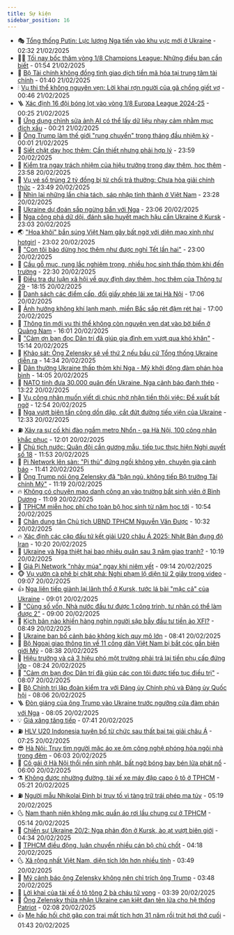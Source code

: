 ```yaml
---
title: Sự kiện
sidebar_position: 16
---
```


<!-- dantri-su-kien:START -->
- 🎭 [Tổng thống Putin: Lực lượng Nga tiến vào khu vực mới ở Ukraine](https://dantri.com.vn/the-gioi/tong-thong-putin-luc-luong-nga-tien-vao-khu-vuc-moi-o-ukraine-20250220101217406.htm) - 02:32 21/02/2025
- 👨‍🏫 [Tối nay bốc thăm vòng 1/8 Champions League: Những điều bạn cần biết](https://dantri.com.vn/the-thao/toi-nay-boc-tham-vong-18-champions-league-nhung-dieu-ban-can-biet-20250220182619027.htm) - 01:54 21/02/2025
- 🌮 [Bộ Tài chính không đồng tình giao dịch tiền mã hóa tại trung tâm tài chính](https://dantri.com.vn/kinh-doanh/bo-tai-chinh-khong-dong-tinh-giao-dich-tien-ma-hoa-tai-trung-tam-tai-chinh-20250220234049865.htm) - 01:40 21/02/2025
- 🕯 [Vụ thi thể không nguyên vẹn: Lời khai rợn người của gã chồng giết vợ](https://dantri.com.vn/phap-luat/vu-thi-the-khong-nguyen-ven-loi-khai-ron-nguoi-cua-ga-chong-giet-vo-20250221073758174.htm) - 00:46 21/02/2025
- 🪜 [Xác định 16 đội bóng lọt vào vòng 1/8 Europa League 2024-25](https://dantri.com.vn/the-thao/xac-dinh-16-doi-bong-lot-vao-vong-18-europa-league-2024-25-20250221071640418.htm) - 00:25 21/02/2025
- 🐘 [Ứng dụng chỉnh sửa ảnh AI có thể lấy dữ liệu nhạy cảm nhằm mục đích xấu](https://dantri.com.vn/cong-nghe/ung-dung-chinh-sua-anh-ai-co-the-lay-du-lieu-nhay-cam-nham-muc-dich-xau-20250221000054769.htm) - 00:21 21/02/2025
- 🤔 [Ông Trump làm thế giới &quot;rung chuyển&quot; trong tháng đầu nhiệm kỳ](https://dantri.com.vn/the-gioi/ong-trump-lam-the-gioi-rung-chuyen-trong-thang-dau-nhiem-ky-20250219205124325.htm) - 00:01 21/02/2025
- 🧠 [Siết chặt dạy học thêm: Cần thiết nhưng phải hợp lý](https://dantri.com.vn/ban-doc/siet-chat-day-hoc-them-can-thiet-nhung-phai-hop-ly-20250221014023265.htm) - 23:59 20/02/2025
- 📝 [Kiểm tra ngay trách nhiệm của hiệu trưởng trong dạy thêm, học thêm](https://dantri.com.vn/giao-duc/kiem-tra-ngay-trach-nhiem-cua-hieu-truong-trong-day-them-hoc-them-20250221054625157.htm) - 23:58 20/02/2025
- 🦏 [Vụ vé số trúng 2 tỷ đồng bị từ chối trả thưởng: Chưa hòa giải chính thức](https://dantri.com.vn/xa-hoi/vu-ve-so-trung-2-ty-dong-bi-tu-choi-tra-thuong-chua-hoa-giai-chinh-thuc-20250220175533705.htm) - 23:49 20/02/2025
- 🥰 [Nhìn lại những lần chia tách, sáp nhập tỉnh thành ở Việt Nam](https://dantri.com.vn/xa-hoi/nhin-lai-nhung-lan-chia-tach-sap-nhap-tinh-thanh-o-viet-nam-20250220220745774.htm) - 23:28 20/02/2025
- 🤗 [Ukraine dự đoán sắp ngừng bắn với Nga](https://dantri.com.vn/the-gioi/ukraine-du-doan-sap-ngung-ban-voi-nga-20250221054133586.htm) - 23:06 20/02/2025
- 🌈 [Nga công phá dữ dội, đánh sập huyết mạch hậu cần Ukraine ở Kursk](https://dantri.com.vn/the-gioi/nga-cong-pha-du-doi-danh-sap-huyet-mach-hau-can-ukraine-o-kursk-20250221060043992.htm) - 23:03 20/02/2025
- 🌏 [&quot;Hoa khôi&quot; bắn súng Việt Nam gây bất ngờ với diện mạo xinh như hotgirl](https://dantri.com.vn/doi-song/hoa-khoi-ban-sung-viet-nam-gay-bat-ngo-voi-dien-mao-xinh-nhu-hotgirl-20250220112014443.htm) - 23:02 20/02/2025
- 💄 [&quot;Con tôi bảo dừng học thêm như được nghỉ Tết lần hai&quot;](https://dantri.com.vn/giao-duc/con-toi-bao-dung-hoc-them-nhu-duoc-nghi-tet-lan-hai-20250220154205682.htm) - 23:00 20/02/2025
- 👺 [Cầu gỗ mục, rung lắc nghiêm trọng, nhiều học sinh thấp thỏm khi đến trường](https://dantri.com.vn/tam-long-nhan-ai/cau-go-muc-rung-lac-nghiem-trong-nhieu-hoc-sinh-thap-thom-khi-den-truong-20250219120826993.htm) - 22:30 20/02/2025
- 👹 [Điều tra dư luận xã hội về quy định dạy thêm, học thêm của Thông tư 29](https://dantri.com.vn/giao-duc/dieu-tra-du-luan-xa-hoi-ve-quy-dinh-day-them-hoc-them-cua-thong-tu-29-20250221010947845.htm) - 18:15 20/02/2025
- 🌊 [Danh sách các điểm cấp, đổi giấy phép lái xe tại Hà Nội](https://dantri.com.vn/xa-hoi/danh-sach-cac-diem-cap-doi-giay-phep-lai-xe-tai-ha-noi-20250220203906652.htm) - 17:06 20/02/2025
- 🤠 [Ảnh hưởng không khí lạnh mạnh, miền Bắc sắp rét đậm rét hại](https://dantri.com.vn/xa-hoi/anh-huong-khong-khi-lanh-manh-mien-bac-sap-ret-dam-ret-hai-20250220173325213.htm) - 17:00 20/02/2025
- 🎊 [Thông tin mới vụ thi thể không còn nguyên vẹn dạt vào bờ biển ở Quảng Nam](https://dantri.com.vn/phap-luat/thong-tin-moi-vu-thi-the-khong-con-nguyen-ven-dat-vao-bo-bien-o-quang-nam-20250220223918606.htm) - 16:01 20/02/2025
- 🐘 [&quot;Cảm ơn bạn đọc Dân trí đã giúp gia đình em vượt qua khó khăn&quot;](https://dantri.com.vn/tam-long-nhan-ai/cam-on-ban-doc-dan-tri-da-giup-gia-dinh-em-vuot-qua-kho-khan-20250219141659621.htm) - 15:14 20/02/2025
- 💂 [Khảo sát: Ông Zelensky sẽ về thứ 2 nếu bầu cử Tổng thống Ukraine diễn ra](https://dantri.com.vn/the-gioi/khao-sat-ong-zelensky-se-ve-thu-2-neu-bau-cu-tong-thong-ukraine-dien-ra-20250220210648091.htm) - 14:34 20/02/2025
- 👹 [Dân thường Ukraine thấp thỏm khi Nga - Mỹ khởi động đàm phán hòa bình](https://dantri.com.vn/the-gioi/dan-thuong-ukraine-thap-thom-khi-nga-my-khoi-dong-dam-phan-hoa-binh-20250220205350666.htm) - 14:05 20/02/2025
- 🦒 [NATO tính đưa 30.000 quân đến Ukraine, Nga cảnh báo đanh thép](https://dantri.com.vn/the-gioi/nato-tinh-dua-30000-quan-den-ukraine-nga-canh-bao-danh-thep-20250220201210886.htm) - 13:22 20/02/2025
- 🗽 [Vụ công nhân muốn viết di chúc nhờ nhận tiền thôi việc: Đề xuất bất ngờ](https://dantri.com.vn/lao-dong-viec-lam/vu-cong-nhan-muon-viet-di-chuc-nho-nhan-tien-thoi-viec-de-xuat-bat-ngo-20250220192831865.htm) - 12:54 20/02/2025
- 💄 [Nga vượt biên tấn công dồn dập, cắt đứt đường tiếp viện của Ukraine](https://dantri.com.vn/the-gioi/nga-vuot-bien-tan-cong-don-dap-cat-dut-duong-tiep-vien-cua-ukraine-20250220183956147.htm) - 12:33 20/02/2025
- ⛽️ [Xảy ra sự cố khi đào ngầm metro Nhổn - ga Hà Nội, 100 công nhân khắc phục](https://dantri.com.vn/xa-hoi/xay-ra-su-co-khi-dao-ngam-metro-nhon-ga-ha-noi-100-cong-nhan-khac-phuc-20250220185706917.htm) - 12:01 20/02/2025
- 🥷 [Chủ tịch nước: Quân đội cần gương mẫu, tiếp tục thực hiện Nghị quyết số 18](https://dantri.com.vn/xa-hoi/chu-tich-nuoc-quan-doi-can-guong-mau-tiep-tuc-thuc-hien-nghi-quyet-so-18-20250220143325503.htm) - 11:53 20/02/2025
- 🤖 [Pi Network lên sàn: &quot;Pi thủ&quot; đứng ngồi không yên, chuyên gia cảnh báo](https://dantri.com.vn/kinh-doanh/pi-network-len-san-pi-thu-dung-ngoi-khong-yen-chuyen-gia-canh-bao-20250220164045475.htm) - 11:41 20/02/2025
- 🌊 [Ông Trump nói ông Zelensky đã &quot;bận ngủ, không tiếp Bộ trưởng Tài chính Mỹ&quot;](https://dantri.com.vn/the-gioi/ong-trump-noi-ong-zelensky-da-ban-ngu-khong-tiep-bo-truong-tai-chinh-my-20250220175129216.htm) - 11:19 20/02/2025
- 🔥 [Không có chuyện mạo danh công an vào trường bắt sinh viên ở Bình Dương](https://dantri.com.vn/xa-hoi/khong-co-chuyen-mao-danh-cong-an-vao-truong-bat-sinh-vien-o-binh-duong-20250220174518826.htm) - 11:09 20/02/2025
- 🦏 [TPHCM miễn học phí cho toàn bộ học sinh từ năm học tới](https://dantri.com.vn/giao-duc/tphcm-mien-hoc-phi-cho-toan-bo-hoc-sinh-tu-nam-hoc-toi-20250220174750763.htm) - 10:54 20/02/2025
- 🐘 [Chân dung tân Chủ tịch UBND TPHCM Nguyễn Văn Được](https://dantri.com.vn/xa-hoi/chan-dung-tan-chu-tich-ubnd-tphcm-nguyen-van-duoc-20250219114637240.htm) - 10:32 20/02/2025
- 🔥 [Xác định các cặp đấu tứ kết giải U20 châu Á 2025: Nhật Bản đụng độ Iran](https://dantri.com.vn/the-thao/xac-dinh-cac-cap-dau-tu-ket-giai-u20-chau-a-2025-nhat-ban-dung-do-iran-20250220171657269.htm) - 10:20 20/02/2025
- 💼 [Ukraine và Nga thiệt hại bao nhiêu quân sau 3 năm giao tranh?](https://dantri.com.vn/the-gioi/ukraine-va-nga-thiet-hai-bao-nhieu-quan-sau-3-nam-giao-tranh-20250214152133167.htm) - 10:19 20/02/2025
- 🚀 [Giá Pi Network &quot;nhảy múa&quot; ngay khi niêm yết](https://dantri.com.vn/cong-nghe/gia-pi-network-nhay-mua-ngay-khi-niem-yet-20250220153845210.htm) - 09:14 20/02/2025
- 🐵 [Vụ vườn cà phê bị chặt phá: Nghi phạm lộ diện từ 2 giây trong video](https://dantri.com.vn/phap-luat/vu-vuon-ca-phe-bi-chat-pha-nghi-pham-lo-dien-tu-2-giay-trong-video-20250220151407062.htm) - 09:07 20/02/2025
- 👍 [Nga liên tiếp giành lại lãnh thổ ở Kursk, tước lá bài &quot;mặc cả&quot; của Ukraine](https://dantri.com.vn/the-gioi/nga-lien-tiep-gianh-lai-lanh-tho-o-kursk-tuoc-la-bai-mac-ca-cua-ukraine-20250220154138924.htm) - 09:01 20/02/2025
- 🚦 [&quot;Cùng số vốn, Nhà nước đầu tư được 1 công trình, tư nhân có thể làm được 2&quot;](https://dantri.com.vn/xa-hoi/cung-so-von-nha-nuoc-dau-tu-duoc-1-cong-trinh-tu-nhan-co-the-lam-duoc-2-20250220154032068.htm) - 09:00 20/02/2025
- 🥸 [Kịch bản nào khiến hàng nghìn người sập bẫy đầu tư tiền ảo XFI?](https://dantri.com.vn/phap-luat/kich-ban-nao-khien-hang-nghin-nguoi-sap-bay-dau-tu-tien-ao-xfi-20250220145029997.htm) - 08:49 20/02/2025
- 🥷 [Ukraine ban bố cảnh báo không kích quy mô lớn](https://dantri.com.vn/the-gioi/ukraine-ban-bo-canh-bao-khong-kich-quy-mo-lon-20250220115649481.htm) - 08:41 20/02/2025
- 🤡 [Bộ Ngoại giao thông tin về 11 công dân Việt Nam bị bắt cóc gần biên giới Mỹ](https://dantri.com.vn/xa-hoi/bo-ngoai-giao-thong-tin-ve-11-cong-dan-viet-nam-bi-bat-coc-gan-bien-gioi-my-20250220150549046.htm) - 08:38 20/02/2025
- 🥳 [Hiệu trưởng và cả 3 hiệu phó một trường phải trả lại tiền phụ cấp đứng lớp](https://dantri.com.vn/giao-duc/hieu-truong-va-ca-3-hieu-pho-mot-truong-phai-tra-lai-tien-phu-cap-dung-lop-20250220145849105.htm) - 08:24 20/02/2025
- 🤩 [&quot;Cảm ơn bạn đọc Dân trí đã giúp các con tôi được tiếp tục điều trị&quot;](https://dantri.com.vn/tam-long-nhan-ai/cam-on-ban-doc-dan-tri-da-giup-cac-con-toi-duoc-tiep-tuc-dieu-tri-20250219143046162.htm) - 08:07 20/02/2025
- 🎡 [Bộ Chính trị lập đoàn kiểm tra với Đảng ủy Chính phủ và Đảng ủy Quốc hội](https://dantri.com.vn/xa-hoi/bo-chinh-tri-lap-doan-kiem-tra-voi-dang-uy-chinh-phu-va-dang-uy-quoc-hoi-20250220144303463.htm) - 08:06 20/02/2025
- 🪜 [Đòn giáng của ông Trump vào Ukraine trước ngưỡng cửa đàm phán với Nga](https://dantri.com.vn/the-gioi/don-giang-cua-ong-trump-vao-ukraine-truoc-nguong-cua-dam-phan-voi-nga-20250220145947747.htm) - 08:05 20/02/2025
- 💡 [Giá xăng tăng tiếp](https://dantri.com.vn/kinh-doanh/gia-xang-tang-tiep-20250220143857996.htm) - 07:41 20/02/2025
- ⛽️ [HLV U20 Indonesia tuyên bố từ chức sau thất bại tại giải châu Á](https://dantri.com.vn/the-thao/hlv-u20-indonesia-tuyen-bo-tu-chuc-sau-that-bai-tai-giai-chau-a-20250220122053459.htm) - 07:25 20/02/2025
- 😎 [Hà Nội: Truy tìm người mặc áo xe ôm công nghệ phóng hỏa ngôi nhà trong đêm](https://dantri.com.vn/phap-luat/ha-noi-truy-tim-nguoi-mac-ao-xe-om-cong-nghe-phong-hoa-ngoi-nha-trong-dem-20250220125537991.htm) - 06:03 20/02/2025
- 🗽 [Cô gái ở Hà Nội thổi nến sinh nhật, bất ngờ bóng bay bén lửa phát nổ](https://dantri.com.vn/doi-song/co-gai-o-ha-noi-thoi-nen-sinh-nhat-bat-ngo-bong-bay-ben-lua-phat-no-20250220123324747.htm) - 06:00 20/02/2025
- ⚗️ [Không được nhường đường, tài xế xe máy đập capo ô tô ở TPHCM](https://dantri.com.vn/xa-hoi/khong-duoc-nhuong-duong-tai-xe-xe-may-dap-capo-o-to-o-tphcm-20250220120735000.htm) - 05:21 20/02/2025
- ⛽️ [Người mẫu Nhikolai Đinh bị truy tố vì tàng trữ trái phép ma túy](https://dantri.com.vn/phap-luat/nguoi-mau-nhikolai-dinh-bi-truy-to-vi-tang-tru-trai-phep-ma-tuy-20250220111430205.htm) - 05:19 20/02/2025
- 🌜 [Nam thanh niên không mặc quần áo rơi lầu chung cư ở TPHCM](https://dantri.com.vn/xa-hoi/nam-thanh-nien-khong-mac-quan-ao-roi-lau-chung-cu-o-tphcm-20250220102445337.htm) - 05:14 20/02/2025
- 🦩 [Chiến sự Ukraine 20/2: Nga phản đòn ở Kursk, ào ạt vượt biên giới](https://dantri.com.vn/the-gioi/chien-su-ukraine-202-nga-phan-don-o-kursk-ao-at-vuot-bien-gioi-20250220112201900.htm) - 04:34 20/02/2025
- 🦒 [TPHCM điều động, luân chuyển nhiều cán bộ chủ chốt](https://dantri.com.vn/xa-hoi/tphcm-dieu-dong-luan-chuyen-nhieu-can-bo-chu-chot-20250220103115549.htm) - 04:18 20/02/2025
- 🌜 [Xã rộng nhất Việt Nam, diện tích lớn hơn nhiều tỉnh](https://dantri.com.vn/doi-song/xa-rong-nhat-viet-nam-dien-tich-lon-hon-nhieu-tinh-20250220095740797.htm) - 03:49 20/02/2025
- 🐎 [Mỹ cảnh báo ông Zelensky không nên chỉ trích ông Trump](https://dantri.com.vn/the-gioi/my-canh-bao-ong-zelensky-khong-nen-chi-trich-ong-trump-20250220100517674.htm) - 03:48 20/02/2025
- 🌋 [Lời khai của tài xế ô tô tông 2 bà cháu tử vong](https://dantri.com.vn/phap-luat/loi-khai-cua-tai-xe-o-to-tong-2-ba-chau-tu-vong-20250220100707258.htm) - 03:39 20/02/2025
- 🧰 [Ông Zelensky thừa nhận Ukraine cạn kiệt đạn tên lửa cho hệ thống Patriot](https://dantri.com.vn/the-gioi/ong-zelensky-thua-nhan-ukraine-can-kiet-dan-ten-lua-cho-he-thong-patriot-20250220072037175.htm) - 02:08 20/02/2025
- 👍 [Mẹ hấp hối chờ gặp con trai mất tích hơn 31 năm rồi trút hơi thở cuối](https://dantri.com.vn/an-sinh/me-hap-hoi-cho-gap-con-trai-mat-tich-hon-31-nam-roi-trut-hoi-tho-cuoi-20250219182106360.htm) - 01:43 20/02/2025<!-- dantri-su-kien:END -->
